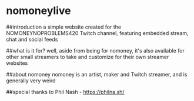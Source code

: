 # nomoneylive

##introduction
a simple website created for the NOMONEYNOPROBLEMS420 Twitch channel, featuring embedded stream, chat and social feeds

##what is it for?
well, aside from being for nomoney, it's also available for other small streamers to take and customize for their own streamer websites

##about nomoney
nomoney is an artist, maker and Twitch streamer, and is generally very weird

##special thanks to
Phil Nash - https://philna.sh/
